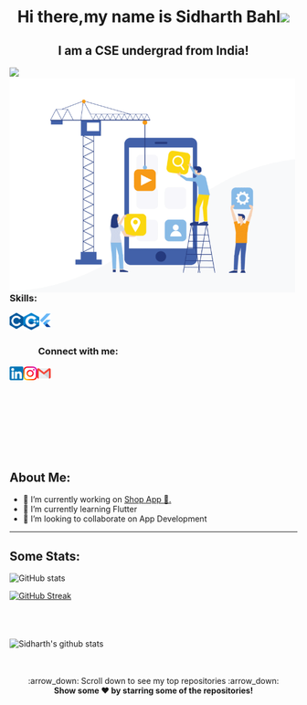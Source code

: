 <h1 align="center">Hi there,my name is Sidharth Bahl<img src="https://raw.githubusercontent.com/MartinHeinz/MartinHeinz/master/wave.gif" width="30px"></h1>
<h2 align="center">I am a CSE undergrad from India!</h2><img src="https://komarev.com/ghpvc/?username=sidB67" />
<br>
  <img align="left" alt="GIF" src="./Media/animation4.gif" width="500"> 


<h3>Skills: </h3>

<img align="left" title="C" alt="C" height="28px" src="./logos/c_colored.png" />
<img align="left" title="C++" alt="C++" height="30px" src="./logos/cpp_coloured.png" />
<img align="left" title="FLUTTER" alt="FLUTTER" height="26px" src="./logos/flutter_logo.svg" />
 


<br>
<br>
<h3 style="left: 50px; position:relative;">Connect with me:</h3> 

<a href="https://www.linkedin.com/in/sidharthbahl/"><img align="left" title="LinkedIn - Sidharth Bahl" alt="LinkedIn" height="24px" src="./logos/linkedin_coloured.png" /></a>
<a href="https://www.instagram.com/sid_bahl2002/"><img align="left" title="Instagram - Sidharth Bahl" alt="Instagram" height="24px" src="./logos/instagram_coloured.png" /></a>
<a href="mailto:sidbahl67@gmail.com"><img align="left" title="Mail - Sidharth Bahl" alt="Mail" height="24px" src="./logos/gmail_coloured.png" /></a>

<br>
<br>
<br>
<br>
<br>
<br>
<br>
<br>
<br>
<h2>About Me:</h2>

- 🔭 I’m currently working on <a href="https://github.com/sidB67/shop_app">Shop App 🤝.</a> 
- 🌱 I’m currently learning Flutter 
- 👯 I’m looking to collaborate on App Development 

---



## Some Stats:

<!-- ![Top Langs](https://github-readme-stats.vercel.app/api/top-langs/?username=sidB67) -->

![GitHub stats](https://github-readme-stats.vercel.app/api?username=sidB67&theme=tokyonight&_icons=true)  


[![GitHub Streak](https://github-readme-streak-stats.herokuapp.com/?user=sidB67&theme=tokyonight)](https://git.io/streak-stats)


<br>
<br>
<br>
 <img width="1500" height="auto" align="center" alt="Sidharth's github stats" 
         src="https://github-profile-trophy.vercel.app/?username=sidB67&row=1&column=7&theme=darkhub&margin-w=15e" />
<p align="center">
 <br>
  <br>
    :arrow_down: Scroll down to see my top repositories :arrow_down:
    <br>
    <b>
      Show some ❤️ by starring some of the repositories!
    </b>
</p>
